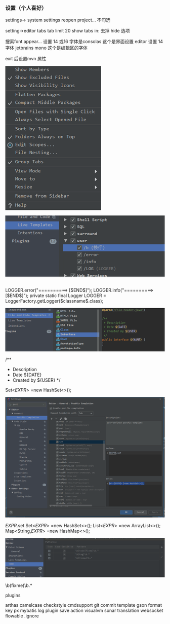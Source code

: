 ### 设置（个人喜好）
settings-> system settings 
reopen project... 不勾选

setting->editor tabs 
tab limit 20
show tabs in: 去掉 hide 选项

搜索font
appear... 设置 14 或16 字体是consolas 这个是界面设置
editor   设置 14 字体 jetbrains mono 这个是编辑区的字体  

exit 后设置mvn 属性

![](2021-12-25-17-58-44.png)

![](2021-12-25-18-09-11.png)

<br/>
LOGGER.error("==========> [$END$]");
LOGGER.info("==========> [$END$]");
private static final Logger LOGGER = LoggerFactory.getLogger($classname$.class);

![](2021-12-25-18-10-38.png)

/**
 * Description 
 * Date ${DATE} 
 * Created by ${USER}
 */

 Set<$EXPR$> =new HashSet<>();

 ![](2021-12-25-18-12-16.png)

$EXPR$.set
 Set<$EXPR$> =new HashSet<>();
 List<$EXPR$>  =new ArrayList<>();
 Map<String,$EXPR$> =new HashMap<>();

 ![](2021-12-25-18-13-46.png)

 \b(fixme)\b.*

plugins

 arthas
 camelcase
 checkstyle
 cmdsupport
 git commit template
 gson format
 key px 
 mybatis log plugin
 save action
 visualvm
 sonar
 translation
 websocket
 flowable
 .ignore

 
